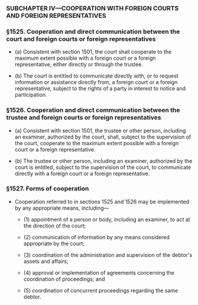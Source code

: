 ### SUBCHAPTER IV—COOPERATION WITH FOREIGN COURTS AND FOREIGN REPRESENTATIVES

### §1525. Cooperation and direct communication between the court and foreign courts or foreign representatives
* (a) Consistent with section 1501, the court shall cooperate to the maximum extent possible with a foreign court or a foreign representative, either directly or through the trustee.

* (b) The court is entitled to communicate directly with, or to request information or assistance directly from, a foreign court or a foreign representative, subject to the rights of a party in interest to notice and participation.

### §1526. Cooperation and direct communication between the trustee and foreign courts or foreign representatives
* (a) Consistent with section 1501, the trustee or other person, including an examiner, authorized by the court, shall, subject to the supervision of the court, cooperate to the maximum extent possible with a foreign court or a foreign representative.

* (b) The trustee or other person, including an examiner, authorized by the court is entitled, subject to the supervision of the court, to communicate directly with a foreign court or a foreign representative.

### §1527. Forms of cooperation
* Cooperation referred to in sections 1525 and 1526 may be implemented by any appropriate means, including—

  * (1) appointment of a person or body, including an examiner, to act at the direction of the court;

  * (2) communication of information by any means considered appropriate by the court;

  * (3) coordination of the administration and supervision of the debtor's assets and affairs;

  * (4) approval or implementation of agreements concerning the coordination of proceedings; and

  * (5) coordination of concurrent proceedings regarding the same debtor.